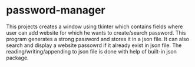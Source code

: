 # password-manager
This projects creates a window using tkinter which contains fields where user can add website for which he wants to create/search password. 
This program generates a strong password and stores it in a json file. 
It can also search and display a website passowrd if it already exist in json file.
The reading/writing/appending to json file is done with help of built-in json package.
